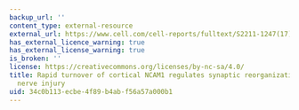 ```yaml
---
backup_url: ''
content_type: external-resource
external_url: https://www.cell.com/cell-reports/fulltext/S2211-1247(17)31883-1?_returnURL=https%3A%2F%2Flinkinghub.elsevier.com%2Fretrieve%2Fpii%2FS2211124717318831%3Fshowall%3Dtrue
has_external_licence_warning: true
has_external_license_warning: true
is_broken: ''
license: https://creativecommons.org/licenses/by-nc-sa/4.0/
title: Rapid turnover of cortical NCAM1 regulates synaptic reorganization after peripheral
  nerve injury
uid: 34c0b113-ecbe-4f89-b4ab-f56a57a000b1
---
```

